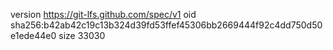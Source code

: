 version https://git-lfs.github.com/spec/v1
oid sha256:b42ab42c19c13b324d39fd53ffef45306bb2669444f92c4dd750d50e1ede44e0
size 33030
